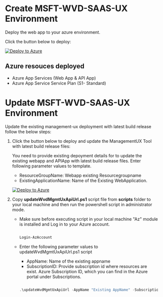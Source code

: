 # Create MSFT-WVD-SAAS-UX Environment

Deploy the web app to your azure environment.

Click the button below to deploy:

[![Deploy to Azure](https://azuredeploy.net/deploybutton.png)](https://portal.azure.com/#create/Microsoft.Template/uri/https%3A%2F%2Fraw.githubusercontent.com%2FAzure%2FRDS-Templates%2Fmaster%2Fwvd-templates%2Fwvd-management-ux%2Fdeploy%2FmainTemplate.json)

## Azure resouces deployed
- Azure App Services (Web App &  API App)
- Azure App Service Service Plan (S1- Standard)


# Update MSFT-WVD-SAAS-UX Environment

Update the existing management-ux deployment with latest build release follow the below steps:

1. Click  the button below to deploy and update the ManagementUX Tool with latest build release files:

    You need to provide existing depoyment details for to update the existing webapp and APIApp with latest build release files. Enter following parameter values to template.

    - ResourceGroupName: Webapp existing Resourcegroupname
    - ExistingApplicationName: Name of the Existing WebApplication.

    [![Deploy to Azure](https://azuredeploy.net/deploybutton.png)](https://portal.azure.com/#create/Microsoft.Template/uri/https%3A%2F%2Fraw.githubusercontent.com%2FAzure%2FRDS-Templates%2Fmaster%2Fwvd-templates%2Fwvd-management-ux%2Fdeploy%2FmainTemplate-update.json)




2. Copy **updateWvdMgmtUxApiUrl.ps1** script file from **scripts** folder to your local machine and then run the powershell script in administrator mode.
    
    - Make sure before executing script in your local machine "Az" module is installed and Log in to your Azure account.

        ```PowerShell

        Login-AzAccount

        ```
    - Enter the following parameter values to updateWvdMgmtUxApiUrl.ps1 script
        - AppName: Name of the existing appname
        - SubscriptionID: Provide subscription id where resources are exist. Azure Subscription ID, which you can find in the Azure portal under Subscriptions.

        ```PowerShell

        .\updateWvdMgmtUxApiUrl -AppName "Existing AppName" -SubscriptionID "ID of the Subscription"

        ```